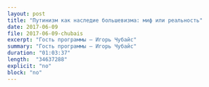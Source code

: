 ```yaml
---
layout: post
title: "Путинизм как наследие большевизма: миф или реальность"
date: 2017-06-09
file: 2017-06-09-chubais
excerpt: "Гость программы — Игорь Чубайс"
summary: "Гость программы — Игорь Чубайс"
duration: "01:03:37"
length:  "34637288"
explicit: "no"
block: "no"
---
```

